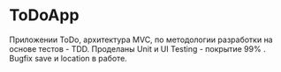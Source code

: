 # ToDoApp
Приложении ToDo, архитектура MVC, по методологии разработки на основе тестов - TDD. Проделаны Unit и UI Testing - покрытие 99% . Bugfix save и location в работе.
